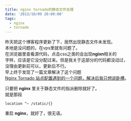 ```yaml
---
title: nginx tornado的静态文件处理
date: '2013/10/09 20:00:00'
tags:
  - nginx
  - tornado
---
```


昨天把这个博客程序更新了下，居然出现静态文件未发现。<br>
本地是没问题的，在vps里就有问题了。<br>
在浏览器里查看源代码，点击css之类的会出现**ngixn**相关的<br>
字样，应该是它没分配过来。但是我关于这部分的代码都没动过，<br>
没理由更新前可以，更新后不行。<br>
早上终于发现了一篇文章解决了这个问题<br>
[Nginx Tornado 站点配置遇到的一个问题，解决后我只想说卧槽](http://www.luoyuncloud.com/forum/topic/view?id=509)。

只要把 **nginx** 里关于静态文件的指派删除就好了。<br>
就是那段

```
location ^~ /static/{}    
```

重启 **nginx**，就好了，很无语。
